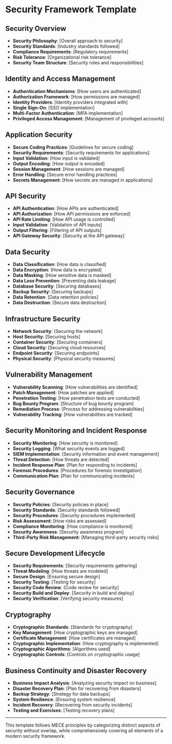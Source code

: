 # Security Framework Template

## Security Overview

- **Security Philosophy**: [Overall approach to security]
- **Security Standards**: [Industry standards followed]
- **Compliance Requirements**: [Regulatory requirements]
- **Risk Tolerance**: [Organizational risk tolerance]
- **Security Team Structure**: [Security roles and responsibilities]

## Identity and Access Management

- **Authentication Mechanisms**: [How users are authenticated]
- **Authorization Framework**: [How permissions are managed]
- **Identity Providers**: [Identity providers integrated with]
- **Single Sign-On**: [SSO implementation]
- **Multi-Factor Authentication**: [MFA implementation]
- **Privileged Access Management**: [Management of privileged accounts]

## Application Security

- **Secure Coding Practices**: [Guidelines for secure coding]
- **Security Requirements**: [Security requirements for applications]
- **Input Validation**: [How input is validated]
- **Output Encoding**: [How output is encoded]
- **Session Management**: [How sessions are managed]
- **Error Handling**: [Secure error handling practices]
- **Secrets Management**: [How secrets are managed in applications]

## API Security

- **API Authentication**: [How APIs are authenticated]
- **API Authorization**: [How API permissions are enforced]
- **API Rate Limiting**: [How API usage is controlled]
- **Input Validation**: [Validation of API inputs]
- **Output Filtering**: [Filtering of API outputs]
- **API Gateway Security**: [Security at the API gateway]

## Data Security

- **Data Classification**: [How data is classified]
- **Data Encryption**: [How data is encrypted]
- **Data Masking**: [How sensitive data is masked]
- **Data Loss Prevention**: [Preventing data leakage]
- **Database Security**: [Securing databases]
- **Backup Security**: [Securing backups]
- **Data Retention**: [Data retention policies]
- **Data Destruction**: [Secure data destruction]

## Infrastructure Security

- **Network Security**: [Securing the network]
- **Host Security**: [Securing hosts]
- **Container Security**: [Securing containers]
- **Cloud Security**: [Securing cloud resources]
- **Endpoint Security**: [Securing endpoints]
- **Physical Security**: [Physical security measures]

## Vulnerability Management

- **Vulnerability Scanning**: [How vulnerabilities are identified]
- **Patch Management**: [How patches are applied]
- **Penetration Testing**: [How penetration tests are conducted]
- **Bug Bounty Program**: [Structure of bug bounty program]
- **Remediation Process**: [Process for addressing vulnerabilities]
- **Vulnerability Tracking**: [How vulnerabilities are tracked]

## Security Monitoring and Incident Response

- **Security Monitoring**: [How security is monitored]
- **Security Logging**: [What security events are logged]
- **SIEM Implementation**: [Security information and event management]
- **Threat Detection**: [How threats are detected]
- **Incident Response Plan**: [Plan for responding to incidents]
- **Forensic Procedures**: [Procedures for forensic investigation]
- **Communication Plan**: [Plan for communicating incidents]

## Security Governance

- **Security Policies**: [Security policies in place]
- **Security Standards**: [Security standards followed]
- **Security Procedures**: [Security procedures implemented]
- **Risk Assessment**: [How risks are assessed]
- **Compliance Monitoring**: [How compliance is monitored]
- **Security Awareness**: [Security awareness program]
- **Third-Party Risk Management**: [Managing third-party security risks]

## Secure Development Lifecycle

- **Security Requirements**: [Security requirements gathering]
- **Threat Modeling**: [How threats are modeled]
- **Secure Design**: [Ensuring secure design]
- **Security Testing**: [Testing for security]
- **Security Code Review**: [Code review for security]
- **Security Build and Deploy**: [Security in build and deploy]
- **Security Verification**: [Verifying security measures]

## Cryptography

- **Cryptographic Standards**: [Standards for cryptography]
- **Key Management**: [How cryptographic keys are managed]
- **Certificate Management**: [How certificates are managed]
- **Cryptographic Implementation**: [How cryptography is implemented]
- **Cryptographic Algorithms**: [Algorithms used]
- **Cryptographic Controls**: [Controls on cryptographic usage]

## Business Continuity and Disaster Recovery

- **Business Impact Analysis**: [Analyzing security impact on business]
- **Disaster Recovery Plan**: [Plan for recovering from disasters]
- **Backup Strategy**: [Strategy for data backups]
- **System Resilience**: [Ensuring system resilience]
- **Incident Recovery**: [Recovering from security incidents]
- **Testing and Exercises**: [Testing recovery plans]

---

This template follows MECE principles by categorizing distinct aspects of security without overlap, while comprehensively covering all elements of a modern security framework.
